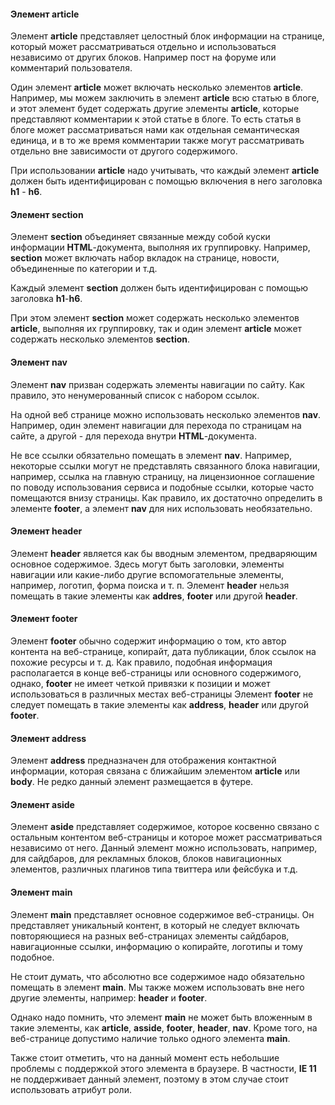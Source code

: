 #### Элемент **article**
Элемент **article** представляет целостный блок информации на странице, который может рассматриваться отдельно и использоваться независимо от других блоков. Например пост на форуме или комментарий пользователя.

Один элемент **article** может включать несколько элементов **article**. Например, мы можем заключить в элемент **article** всю статью в блоге, и этот элемент будет содержать другие элементы **article**, которые представляют комментарии к этой статье в блоге. То есть статья в блоге может рассматриваться нами как отдельная семантическая единица, и в то же время комментарии также могут рассматривать отдельно вне зависимости от другого содержимого.

При использовании **article** надо учитывать, что каждый элемент **article** должен быть идентифицирован с помощью включения в него заголовка **h1** - **h6**.
#### Элемент **section**
Элемент **section** объединяет связанные между собой куски информации **HTML**-документа, выполняя их группировку. Например, **section** может включать набор вкладок на странице, новости, объединенные по категории и т.д.

Каждый элемент **section** должен быть идентифицирован с помощью заголовка **h1**-**h6**.

При этом элемент **section** может содержать несколько элементов **article**, выполняя их группировку, так и один элемент **article** может содержать несколько элементов **section**.
#### Элемент **nav**
Элемент **nav** призван содержать элементы навигации по сайту. Как правило, это ненумерованный список с набором ссылок.

На одной веб странице можно использовать несколько элементов **nav**. Например, один элемент навигации для перехода по страницам на сайте, а другой - для перехода внутри **HTML**-документа.

Не все ссылки обязательно помещать в элемент **nav**. Например, некоторые ссылки могут не представлять связанного блока навигации, например, ссылка на главную страницу, на лицензионное соглашение по поводу использования сервиса и подобные ссылки, которые часто помещаются внизу страницы. Как правило, их достаточно определить в элементе **footer**, а элемент **nav** для них использовать необязательно.
#### Элемент **header**
Элемент **header** является как бы вводным элементом, предваряющим основное содержимое. Здесь могут быть заголовки, элементы навигации или какие-либо другие вспомогательные элементы, например, логотип, форма поиска и т. п.
Элемент **header** нельзя помещать в такие элементы как **addres**, **footer** или другой **header**.
#### Элемент **footer**
Элемент **footer** обычно содержит информацию о том, кто автор контента на веб-странице, копирайт, дата публикации, блок ссылок на похожие ресурсы и т. д. Как правило, подобная информация располагается в конце веб-страницы или основного содержимого, однако, **footer** не имеет четкой привязки к позиции и может использоваться в различных местах веб-страницы
Элемент **footer** не следует помещать в такие элементы как **address**, **header** или другой **footer**.
#### Элемент **address**
Элемент **address** предназначен для отображения контактной информации, которая связана с ближайшим элементом **article** или **body**. Не редко данный элемент размещается в футере.
#### Элемент **aside**
Элемент **aside** представляет содержимое, которое косвенно связано с остальным контентом веб-страницы и которое может рассматриваться независимо от него. Данный элемент можно использовать, например, для сайдбаров, для рекламных блоков, блоков навигационных элементов, различных плагинов типа твиттера или фейсбука и т.д.
#### Элемент **main**
Элемент **main** представляет основное содержимое веб-страницы. Он представляет уникальный контент, в который не следует включать повторяющиеся на разных веб-страницах элементы сайдбаров, навигационные ссылки, информацию о копирайте, логотипы и тому подобное.

Не стоит думать, что абсолютно все содержимое надо обязательно помещать в элемент **main**. Мы также можем использовать вне него другие элементы, например: **header** и **footer**.

Однако надо помнить, что элемент **main** не может быть вложенным в такие элементы, как **article**, **asside**, **footer**, **header**, **nav**. Кроме того, на веб-странице допустимо наличие только одного элемента **main**.

Также стоит отметить, что на данный момент есть небольшие проблемы с поддержкой этого элемента в браузере. В частности, **IE 11** не поддерживает данный элемент, поэтому в этом случае стоит использовать атрибут роли.